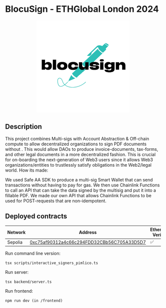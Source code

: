 # BlocuSign - ETHGlobal London 2024

<p align="center">
  <img src="img/Blocusign_logo.png" alt="Logo" width="300">
</p>

## Description

This project combines Multi-sigs with Account Abstraction & Off-chain compute to allow decentralized organizations to sign PDF documents without .  This would allow DAOs to produce invoice-documents, tax-forms, and other legal documents in a more decentralized fashion. This is crucial for on-boarding the next-generation of Web3 users since it allows Web3 organizations/entities to trustlessly satisfy obligations in the Web2/legal world.
How its made: 

We used Safe AA SDK to produce a multi-sig Smart Wallet that can send transactions without having to pay for gas. We then use Chainlink Functions to call an API that can take the data signed by the multisig and put it into a fillable PDF. We made our own API that allows Chainlink Functions to be used for POST-requests that are non-idempotent.


## Deployed contracts

| Network | Address | Etherscan Verified |
| --------------- | --------------- | --- |
| Sepolia  | [0xc75af90312a4c66c294FDD32CBb56C705A33D5D7](https://sepolia.etherscan.io/address/0xc75af90312a4c66c294FDD32CBb56C705A33D5D7)  | :white_check_mark:  |



Run command line version:
```
tsx scripts/interactive_signers_pimlico.ts
```

Run server:
```
tsx backend/server.ts
```

Run frontend:
```
npm run dev (in /frontend)
```